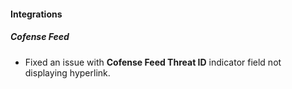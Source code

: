 #### Integrations
##### Cofense Feed
- Fixed an issue with **Cofense Feed Threat ID** indicator field not displaying hyperlink.

<!--
#### Indicator Fields
Modified indicator field type 
- **Cofense Feed Threat ID**
-->